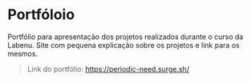 # Portfóloio

Portfólio para apresentação dos projetos realizados durante o curso da Labenu. Site com pequena explicação sobre os projetos e link para os mesmos.

>Link do portfólio: https://periodic-need.surge.sh/
